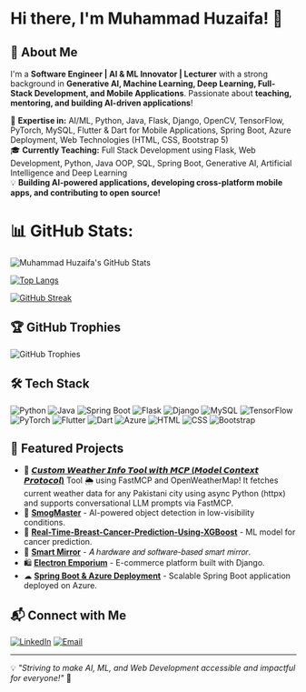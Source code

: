 # Hi there, I'm Muhammad Huzaifa! 👋

## 🚀 About Me
I'm a **Software Engineer | AI & ML Innovator | Lecturer** with a strong background in **Generative AI, Machine Learning, Deep Learning, Full-Stack Development, and Mobile Applications**. Passionate about **teaching, mentoring, and building AI-driven applications**!

🔬 **Expertise in:** AI/ML, Python, Java, Flask, Django, OpenCV, TensorFlow, PyTorch, MySQL, Flutter & Dart for Mobile Applications, Spring Boot, Azure Deployment, Web Technologies (HTML, CSS, Bootstrap 5)  
🎓 **Currently Teaching:** Full Stack Development using Flask, Web Development, Python, Java OOP, SQL, Spring Boot, Generative AI, Artificial Intelligence and Deep Learning   
💡 **Building AI-powered applications, developing cross-platform mobile apps, and contributing to open source!**

# 📊 GitHub Stats:
![Muhammad Huzaifa's GitHub Stats](https://github-readme-stats.vercel.app/api?username=Huzaifa71&show_icons=true&theme=radical)

[![Top Langs](https://github-readme-stats.vercel.app/api/top-langs/?username=Huzaifa71&layout=compact&theme=radical)](https://github.com/anuraghazra/github-readme-stats)

[![GitHub Streak](https://streak-stats.demolab.com?user=Huzaifa71&theme=radical)](https://git.io/streak-stats)


## 🏆 GitHub Trophies
![GitHub Trophies](https://github-profile-trophy.vercel.app/?username=Huzaifa71&theme=radical&margin-w=15)

## 🛠️ Tech Stack
![Python](https://img.shields.io/badge/Python-3776AB?style=for-the-badge&logo=python&logoColor=white)
![Java](https://img.shields.io/badge/Java-ED8B00?style=for-the-badge&logo=java&logoColor=white)
![Spring Boot](https://img.shields.io/badge/Spring%20Boot-6DB33F?style=for-the-badge&logo=spring-boot&logoColor=white)
![Flask](https://img.shields.io/badge/Flask-000000?style=for-the-badge&logo=flask&logoColor=white)
![Django](https://img.shields.io/badge/Django-092E20?style=for-the-badge&logo=django&logoColor=white)
![MySQL](https://img.shields.io/badge/MySQL-005C84?style=for-the-badge&logo=mysql&logoColor=white)
![TensorFlow](https://img.shields.io/badge/TensorFlow-FF6F00?style=for-the-badge&logo=tensorflow&logoColor=white)
![PyTorch](https://img.shields.io/badge/PyTorch-EE4C2C?style=for-the-badge&logo=pytorch&logoColor=white)
![Flutter](https://img.shields.io/badge/Flutter-02569B?style=for-the-badge&logo=flutter&logoColor=white)
![Dart](https://img.shields.io/badge/Dart-0175C2?style=for-the-badge&logo=dart&logoColor=white)
![Azure](https://img.shields.io/badge/Azure-0089D6?style=for-the-badge&logo=microsoft-azure&logoColor=white)
![HTML](https://img.shields.io/badge/HTML-E34F26?style=for-the-badge&logo=html5&logoColor=white)
![CSS](https://img.shields.io/badge/CSS-1572B6?style=for-the-badge&logo=css3&logoColor=white)
![Bootstrap](https://img.shields.io/badge/Bootstrap-7952B3?style=for-the-badge&logo=bootstrap&logoColor=white)

## 🚀 Featured Projects
- 🚀 **[𝘾𝙪𝙨𝙩𝙤𝙢 𝙒𝙚𝙖𝙩𝙝𝙚𝙧 𝙄𝙣𝙛𝙤 𝙏𝙤𝙤𝙡 𝙬𝙞𝙩𝙝 𝙈𝘾𝙋 (𝙈𝙤𝙙𝙚𝙡 𝘾𝙤𝙣𝙩𝙚𝙭𝙩 𝙋𝙧𝙤𝙩𝙤𝙘𝙤𝙡)](https://github.com/Huzaifa71/MCP_Weather-info_tool.git)** Tool 🌦️ using FastMCP and OpenWeatherMap!
It fetches current weather data for any Pakistani city using async Python (httpx) and supports conversational LLM prompts via FastMCP.
- 🚀 **[SmogMaster](https://github.com/Huzaifa71/SmogMaster.git)** - AI-powered object detection in low-visibility conditions.
- 🔬 **[Real-Time-Breast-Cancer-Prediction-Using-XGBoost](https://github.com/Huzaifa71/Real-Time-Breast-Cancer-Prediction-Using-XGBoost)** - ML model for cancer prediction.
- 📱 **[Smart Mirror](https://github.com/Huzaifa71/smart-mirror.git)** - 𝐴 ℎ𝑎𝑟𝑑𝑤𝑎𝑟𝑒 𝑎𝑛𝑑 𝑠𝑜𝑓𝑡𝑤𝑎𝑟𝑒-𝑏𝑎𝑠𝑒𝑑 𝑠𝑚𝑎𝑟𝑡 𝑚𝑖𝑟𝑟𝑜𝑟.
- 🛍 **[Electron Emporium](https://github.com/Huzaifa71/electron-emporium)** - E-commerce platform built with Django.
- ☁ **[Spring Boot & Azure Deployment](https://github.com/Huzaifa71/springboot-azure)** - Scalable Spring Boot application deployed on Azure.

## 📬 Connect with Me
[![LinkedIn](https://img.shields.io/badge/LinkedIn-0077B5?style=for-the-badge&logo=linkedin&logoColor=white)](https://linkedin.com/in/muhammad-huzaifa-109a112ab)
[![Email](https://img.shields.io/badge/Email-D14836?style=for-the-badge&logo=gmail&logoColor=white)](mailto:memonhuzaifa733@gmail.com)

---
💡 _"Striving to make AI, ML, and Web Development accessible and impactful for everyone!"_ 🚀
